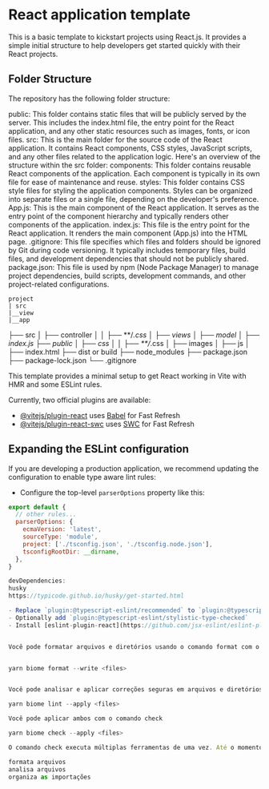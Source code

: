 # React application template

This is a basic template to kickstart projects using React.js. It provides a simple initial structure to help developers get started quickly with their React projects.

## Folder Structure
The repository has the following folder structure:

public: This folder contains static files that will be publicly served by the server. This includes the index.html file, the entry point for the React application, and any other static resources such as images, fonts, or icon files.
src: This is the main folder for the source code of the React application. It contains React components, CSS styles, JavaScript scripts, and any other files related to the application logic. Here's an overview of the structure within the src folder:
components: This folder contains reusable React components of the application. Each component is typically in its own file for ease of maintenance and reuse.
styles: This folder contains CSS style files for styling the application components. Styles can be organized into separate files or a single file, depending on the developer's preference.
App.js: This is the main component of the React application. It serves as the entry point of the component hierarchy and typically renders other components of the application.
index.js: This file is the entry point for the React application. It renders the main component (App.js) into the HTML page.
.gitignore: This file specifies which files and folders should be ignored by Git during code versioning. It typically includes temporary files, build files, and development dependencies that should not be publicly shared.
package.json: This file is used by npm (Node Package Manager) to manage project dependencies, build scripts, development commands, and other project-related configurations.
```
project
| src
|__view
|__app

```

├── src
│   ├── controller
│   │   ├── **/*.css
│   ├── views
│   ├── model
│   ├── index.js
├── public
│   ├── css
│   │   ├── **/*.css
│   ├── images
│   ├── js
│   ├── index.html
├── dist or build
├── node_modules
├── package.json
├── package-lock.json
└── .gitignore

This template provides a minimal setup to get React working in Vite with HMR and some ESLint rules.

Currently, two official plugins are available:

- [@vitejs/plugin-react](https://github.com/vitejs/vite-plugin-react/blob/main/packages/plugin-react/README.md) uses [Babel](https://babeljs.io/) for Fast Refresh
- [@vitejs/plugin-react-swc](https://github.com/vitejs/vite-plugin-react-swc) uses [SWC](https://swc.rs/) for Fast Refresh

## Expanding the ESLint configuration

If you are developing a production application, we recommend updating the configuration to enable type aware lint rules:

- Configure the top-level `parserOptions` property like this:

```js
export default {
  // other rules...
  parserOptions: {
    ecmaVersion: 'latest',
    sourceType: 'module',
    project: ['./tsconfig.json', './tsconfig.node.json'],
    tsconfigRootDir: __dirname,
  },
}

devDependencies:
husky
https://typicode.github.io/husky/get-started.html

- Replace `plugin:@typescript-eslint/recommended` to `plugin:@typescript-eslint/recommended-type-checked` or `plugin:@typescript-eslint/strict-type-checked`
- Optionally add `plugin:@typescript-eslint/stylistic-type-checked`
- Install [eslint-plugin-react](https://github.com/jsx-eslint/eslint-plugin-react) and add `plugin:react/recommended` & `plugin:react/jsx-runtime` to the `extends` list


Você pode formatar arquivos e diretórios usando o comando format com o parâmetro --write:


yarn biome format --write <files>


Você pode analisar e aplicar correções seguras em arquivos e diretórios utilizando o comando lint com o parâmetro --apply:

yarn biome lint --apply <files>

Você pode aplicar ambos com o comando check

yarn biome check --apply <files>

O comando check executa múltiplas ferramentas de uma vez. Até o momento, ele:

formata arquivos
analisa arquivos
organiza as importações